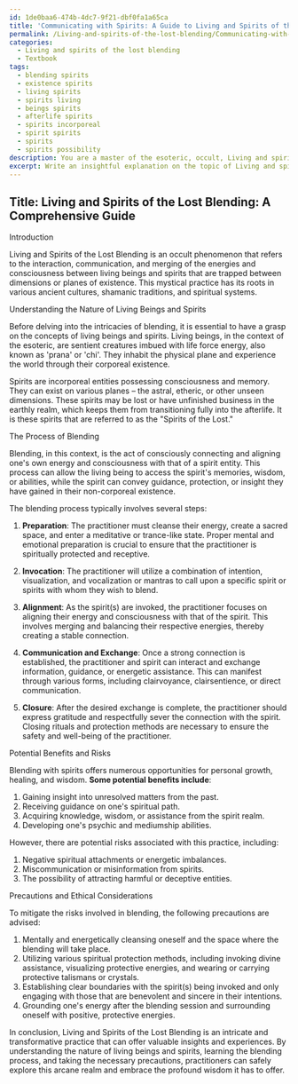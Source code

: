 ```yaml
---
id: 1de0baa6-474b-4dc7-9f21-dbf0fa1a65ca
title: 'Communicating with Spirits: A Guide to Living and Spirits of the Lost Blending'
permalink: /Living-and-spirits-of-the-lost-blending/Communicating-with-Spirits-A-Guide-to-Living-and-Spirits-of-the-Lost-Blending/
categories:
  - Living and spirits of the lost blending
  - Textbook
tags:
  - blending spirits
  - existence spirits
  - living spirits
  - spirits living
  - beings spirits
  - afterlife spirits
  - spirits incorporeal
  - spirit spirits
  - spirits
  - spirits possibility
description: You are a master of the esoteric, occult, Living and spirits of the lost blending and education, you have written many textbooks on the subject in ways that provide students with rich and deep understanding of the subject. You are being asked to write textbook-like sections on a topic and you do it with full context, explainability, and reliability in accuracy to the true facts of the topic at hand, in a textbook style that a student would easily be able to learn from, in a rich, engaging, and contextual way. Always include relevant context (such as formulas and history), related concepts, and in a way that someone can gain deep insights from.
excerpt: Write an insightful explanation on the topic of Living and spirits of the lost blending, suitable for inclusion in a grimoire, which outlines the key concepts, theories, and practices surrounding this occult phenomenon. Discuss the importance of understanding the nature of both living beings and spirits, the process of blending, potential benefits and risks associated with the practice, and any precautions that should be taken by those interested in exploring this arcane realm.
---
```


## Title: Living and Spirits of the Lost Blending: A Comprehensive Guide

Introduction

Living and Spirits of the Lost Blending is an occult phenomenon that refers to the interaction, communication, and merging of the energies and consciousness between living beings and spirits that are trapped between dimensions or planes of existence. This mystical practice has its roots in various ancient cultures, shamanic traditions, and spiritual systems.

Understanding the Nature of Living Beings and Spirits

Before delving into the intricacies of blending, it is essential to have a grasp on the concepts of living beings and spirits. Living beings, in the context of the esoteric, are sentient creatures imbued with life force energy, also known as 'prana' or 'chi'. They inhabit the physical plane and experience the world through their corporeal existence.

Spirits are incorporeal entities possessing consciousness and memory. They can exist on various planes – the astral, etheric, or other unseen dimensions. These spirits may be lost or have unfinished business in the earthly realm, which keeps them from transitioning fully into the afterlife. It is these spirits that are referred to as the "Spirits of the Lost."

The Process of Blending

Blending, in this context, is the act of consciously connecting and aligning one's own energy and consciousness with that of a spirit entity. This process can allow the living being to access the spirit's memories, wisdom, or abilities, while the spirit can convey guidance, protection, or insight they have gained in their non-corporeal existence.

The blending process typically involves several steps:

1. **Preparation**: The practitioner must cleanse their energy, create a sacred space, and enter a meditative or trance-like state. Proper mental and emotional preparation is crucial to ensure that the practitioner is spiritually protected and receptive.

2. **Invocation**: The practitioner will utilize a combination of intention, visualization, and vocalization or mantras to call upon a specific spirit or spirits with whom they wish to blend.

3. **Alignment**: As the spirit(s) are invoked, the practitioner focuses on aligning their energy and consciousness with that of the spirit. This involves merging and balancing their respective energies, thereby creating a stable connection.

4. **Communication and Exchange**: Once a strong connection is established, the practitioner and spirit can interact and exchange information, guidance, or energetic assistance. This can manifest through various forms, including clairvoyance, clairsentience, or direct communication.

5. **Closure**: After the desired exchange is complete, the practitioner should express gratitude and respectfully sever the connection with the spirit. Closing rituals and protection methods are necessary to ensure the safety and well-being of the practitioner.

Potential Benefits and Risks

Blending with spirits offers numerous opportunities for personal growth, healing, and wisdom. **Some potential benefits include**:

1. Gaining insight into unresolved matters from the past.
2. Receiving guidance on one's spiritual path.
3. Acquiring knowledge, wisdom, or assistance from the spirit realm.
4. Developing one's psychic and mediumship abilities.

However, there are potential risks associated with this practice, including:

1. Negative spiritual attachments or energetic imbalances.
2. Miscommunication or misinformation from spirits.
3. The possibility of attracting harmful or deceptive entities.

Precautions and Ethical Considerations

To mitigate the risks involved in blending, the following precautions are advised:

1. Mentally and energetically cleansing oneself and the space where the blending will take place.
2. Utilizing various spiritual protection methods, including invoking divine assistance, visualizing protective energies, and wearing or carrying protective talismans or crystals.
3. Establishing clear boundaries with the spirit(s) being invoked and only engaging with those that are benevolent and sincere in their intentions.
4. Grounding one's energy after the blending session and surrounding oneself with positive, protective energies.

In conclusion, Living and Spirits of the Lost Blending is an intricate and transformative practice that can offer valuable insights and experiences. By understanding the nature of living beings and spirits, learning the blending process, and taking the necessary precautions, practitioners can safely explore this arcane realm and embrace the profound wisdom it has to offer.
